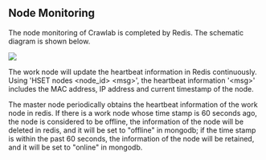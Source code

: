 ## Node Monitoring

The node monitoring of Crawlab is completed by Redis. The schematic diagram is shown below.

![](https://crawlab.oss-cn-hangzhou.aliyuncs.com/v0.3.0/node-monitoring.png)

The work node will update the heartbeat information in Redis continuously. Using 'HSET nodes <node_id> \<msg\>', the heartbeat information '\<msg\>' includes the MAC address, IP address and current timestamp of the node.

The master node periodically obtains the heartbeat information of the work node in redis. If there is a work node whose time stamp is 60 seconds ago, the node is considered to be offline, the information of the node will be deleted in redis, and it will be set to "offline" in mongodb; if the time stamp is within the past 60 seconds, the information of the node will be retained, and it will be set to "online" in mongodb.